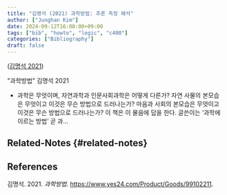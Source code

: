 ```yaml
---
title: "김명석 (2021) 과학방법: 추론 측정 해석"
author: ["Junghan Kim"]
date: 2024-09-12T16:08:00+09:00
tags: ["bib", "howto", "logic", "c400"]
categories: ["Bibliography"]
draft: false
---
```


(<a href="#citeproc_bib_item_1">김명석 2021</a>)

"과학방법" 김명석 2021

-   과학은 무엇이며, 자연과학과 인문사회과학은 어떻게 다른가? 자연 사물의 본모습은 무엇이고 이것은 무슨 방법으로 드러나는가? 마음과 사회의 본모습은 무엇이고 이것은 무슨 방법으로 드러나는가? 이 책은 이 물음에 답을 한다. 글쓴이는 ‘과학에 이르는 방법’ 곧 과...


## Related-Notes {#related-notes}

## References

<style>.csl-entry{text-indent: -1.5em; margin-left: 1.5em;}</style><div class="csl-bib-body">
  <div class="csl-entry"><a id="citeproc_bib_item_1"></a>김명석. 2021. <i>과학방법</i>. <a href="https://www.yes24.com/Product/Goods/99102211">https://www.yes24.com/Product/Goods/99102211</a>.</div>
</div>
